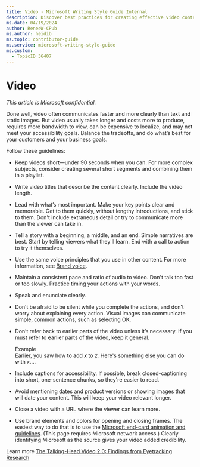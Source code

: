 ```yaml
---
title: Video - Microsoft Writing Style Guide Internal
description: Discover best practices for creating effective video content in your content. Learn how to balance clarity and production costs, maintain viewer engagement, and ensure accessibility. Follow guidelines for video length, storytelling, and brand consistency to enhance your communication strategy.
ms.date: 04/19/2024
author: ReneeW-CPub
ms.author: heidib
ms.topic: contributor-guide
ms.service: microsoft-writing-style-guide
ms.custom:
  - TopicID 36407
---
```



# Video

*This article is Microsoft confidential.*

Done well, video often communicates faster and more clearly than text and static images. But video usually takes longer and costs more to produce, requires more bandwidth to view, can be expensive to localize, and may not meet your accessibility goals. Balance the tradeoffs, and do what’s best for your customers and your business goals.

Follow these guidelines:

- Keep videos short—under 90 seconds when you can. For more complex subjects, consider creating several short segments and combining them in a playlist.

- Write video titles that describe the content clearly. Include the video length.

- Lead with what’s most important. Make your key points clear and memorable. Get to them quickly, without lengthy introductions, and stick to them. Don't include extraneous detail or try to communicate more than the viewer can take in.

- Tell a story with a beginning, a middle, and an end. Simple narratives are best. Start by telling viewers what they'll learn. End with a call to action to try it themselves.

- Use the same voice principles that you use in other content. For more information, see [Brand voice](/style-guide/brand-voice-above-all-simple-human).

- Maintain a consistent pace and ratio of audio to video. Don't talk too fast or too slowly. Practice timing your actions with your words.

- Speak and enunciate clearly.

- Don’t be afraid to be silent while you complete the actions, and don’t worry about explaining every action. Visual images can communicate simple, common actions, such as selecting OK.

- Don’t refer back to earlier parts of the video unless it’s necessary. If you must refer to earlier parts of the video, keep it general.

  Example  
  Earlier, you saw how to add *x* to *z.* Here's something else you can do with *x*....

- Include captions for accessibility. If possible, break closed-captioning into short, one-sentence chunks, so they're easier to read.

- Avoid mentioning dates and product versions or showing images that will date your content. This will keep your video relevant longer.

- Close a video with a URL where the viewer can learn more.

- Use brand elements and colors for opening and closing frames. The easiest way to do that is to use the [Microsoft end-card animation and guidelines](https://brandcentral.microsoft.com/asset-detail.html?search=Microsoft+end-card+animation+%26%26+guidelines.&page=1&tab=Motion&id=L2NvbnRlbnQvZGFtL3NvdXJjZS9taWNyb3NvZnQtcHJvZHVjdHMtc2VydmljZXMvYXp1cmUvbW90aW9uL21pY3Jvc29mdC1henVyZS1icmFuZC10cmFpbmluZy12aWRlbw%3D%3D&searchType=simple&resultIndex=1&fuzzyTerm=Microsoft+end-card+animation+%26%26+guidelines.%7E1). (This page requires Microsoft network access.) Clearly identifying Microsoft as the source gives your video added credibility.

Learn more [The Talking-Head Video 2.0: Findings from Eyetracking Research](https://www.nngroup.com/articles/talking-head-video/)